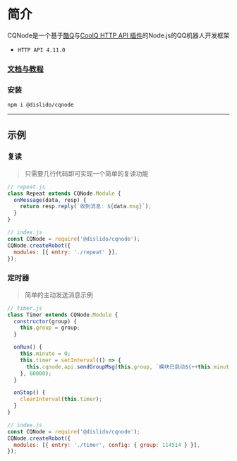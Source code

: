 # 简介
CQNode是一个基于[酷Q](https://cqp.cc/)与[CoolQ HTTP API 插件](https://cqhttp.cc/)的Node.js的QQ机器人开发框架  
- `HTTP API 4.11.0`
### [文档与教程](https://dislido.github.io/cqnode/)

### 安装  
`npm i @dislido/cqnode`

---

## 示例
### 复读
> 只需要几行代码即可实现一个简单的复读功能 

```javascript
// repeat.js
class Repeat extends CQNode.Module {
  onMessage(data, resp) {
    return resp.reply(`收到消息: ${data.msg}`);
  }
}

// index.js
const CQNode = require('@dislido/cqnode');
CQNode.createRobot({
  modules: [{ entry: './repeat' }],
});
```

### 定时器
> 简单的主动发送消息示例

```javascript
// timer.js
class Timer extends CQNode.Module {
  constructor(group) {
    this.group = group;
  }

  onRun() {
    this.minute = 0;
    this.timer = setInterval(() => {
      this.cqnode.api.sendGroupMsg(this.group, `模块已启动${++this.minute}分钟`);
    }, 60000);
  }

  onStop() {
    clearInterval(this.timer);
  }
}

// index.js
const CQNode = require('@dislido/cqnode');
CQNode.createRobot({
  modules: [{ entry: './timer', config: { group: 114514 } }],
});
```
